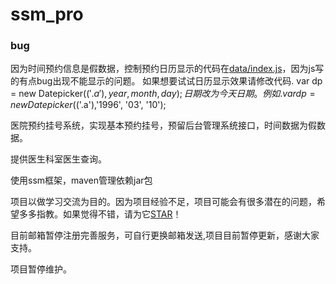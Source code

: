 # ssm_pro

### bug
因为时间预约信息是假数据，控制预约日历显示的代码在[data/index.js](https://github.com/sfturing/hosp_order/blob/master/ssm_pro/src/main/webapp/assets/date/js/index.js)，因为js写的有点bug出现不能显示的问题。
如果想要试试日历显示效果请修改代码.
var dp = new Datepicker($('.a'), year, month, day);日期改为今天日期。例如. var dp = new Datepicker($('.a'),'1996', '03', '10');



医院预约挂号系统，实现基本预约挂号，预留后台管理系统接口，时间数据为假数据。

提供医生科室医生查询。

使用ssm框架，maven管理依赖jar包


项目以做学习交流为目的。因为项目经验不足，项目可能会有很多潜在的问题，希望多多指教。如果觉得不错，请为它[STAR](https://github.com/sfturing/hosp_order/stargazers)！


目前邮箱暂停注册完善服务，可自行更换邮箱发送,项目目前暂停更新，感谢大家支持。


项目暂停维护。




